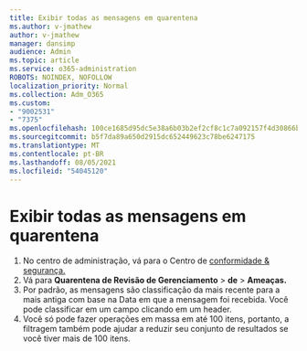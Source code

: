 ```yaml
---
title: Exibir todas as mensagens em quarentena
ms.author: v-jmathew
author: v-jmathew
manager: dansimp
audience: Admin
ms.topic: article
ms.service: o365-administration
ROBOTS: NOINDEX, NOFOLLOW
localization_priority: Normal
ms.collection: Adm_O365
ms.custom:
- "9002531"
- "7375"
ms.openlocfilehash: 100ce1685d95dc5e38a6b03b2ef2cf8c1c7a092157f4d30866b3dd36375ae2f0
ms.sourcegitcommit: b5f7da89a650d2915dc652449623c78be6247175
ms.translationtype: MT
ms.contentlocale: pt-BR
ms.lasthandoff: 08/05/2021
ms.locfileid: "54045120"
---
```

# <a name="view-all-quarantined-messages"></a>Exibir todas as mensagens em quarentena

1. No centro de administração, vá para o Centro de [conformidade & segurança.](https://go.microsoft.com/fwlink/p/?linkid=2077143)
2. Vá para **Quarentena de Revisão de Gerenciamento**  >  **de**  >  **Ameaças.**
3. Por padrão, as mensagens são classificação da mais recente para a mais antiga com base na Data em que a mensagem foi recebida. Você pode classificar em um campo clicando em um header.
4. Você só pode fazer operações em massa em até 100 itens, portanto, a filtragem também pode ajudar a reduzir seu conjunto de resultados se você tiver mais de 100 itens.
